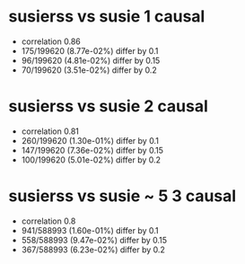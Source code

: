 # susierss vs susie  1 causal

- correlation 0.86
- 175/199620 (8.77e-02%) differ by 0.1
- 96/199620 (4.81e-02%) differ by 0.15
- 70/199620 (3.51e-02%) differ by 0.2


# susierss vs susie  2 causal

- correlation 0.81
- 260/199620 (1.30e-01%) differ by 0.1
- 147/199620 (7.36e-02%) differ by 0.15
- 100/199620 (5.01e-02%) differ by 0.2


# susierss vs susie  ~ 5 3 causal

- correlation 0.8
- 941/588993 (1.60e-01%) differ by 0.1
- 558/588993 (9.47e-02%) differ by 0.15
- 367/588993 (6.23e-02%) differ by 0.2


